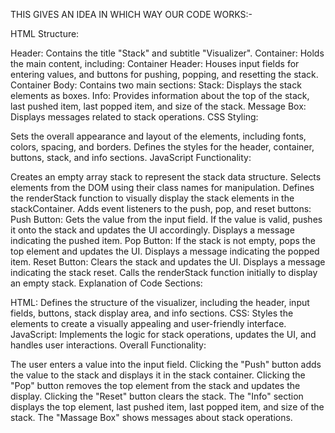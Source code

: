 THIS GIVES AN IDEA IN WHICH WAY OUR CODE WORKS:-

HTML Structure:

Header: Contains the title "Stack" and subtitle "Visualizer".
Container: Holds the main content, including:
Container Header: Houses input fields for entering values, and buttons for pushing, popping, and resetting the stack.
Container Body: Contains two main sections:
Stack: Displays the stack elements as boxes.
Info: Provides information about the top of the stack, last pushed item, last popped item, and size of the stack.
Message Box: Displays messages related to stack operations.
CSS Styling:

Sets the overall appearance and layout of the elements, including fonts, colors, spacing, and borders.
Defines the styles for the header, container, buttons, stack, and info sections.
JavaScript Functionality:

Creates an empty array stack to represent the stack data structure.
Selects elements from the DOM using their class names for manipulation.
Defines the renderStack function to visually display the stack elements in the stackContainer.
Adds event listeners to the push, pop, and reset buttons:
Push Button:
Gets the value from the input field.
If the value is valid, pushes it onto the stack and updates the UI accordingly.
Displays a message indicating the pushed item.
Pop Button:
If the stack is not empty, pops the top element and updates the UI.
Displays a message indicating the popped item.
Reset Button:
Clears the stack and updates the UI.
Displays a message indicating the stack reset.
Calls the renderStack function initially to display an empty stack.
Explanation of Code Sections:

HTML: Defines the structure of the visualizer, including the header, input fields, buttons, stack display area, and info sections.
CSS: Styles the elements to create a visually appealing and user-friendly interface.
JavaScript: Implements the logic for stack operations, updates the UI, and handles user interactions.
Overall Functionality:

The user enters a value into the input field.
Clicking the "Push" button adds the value to the stack and displays it in the stack container.
Clicking the "Pop" button removes the top element from the stack and updates the display.
Clicking the "Reset" button clears the stack.
The "Info" section displays the top element, last pushed item, last popped item, and size of the stack.
The "Massage Box" shows messages about stack operations.

